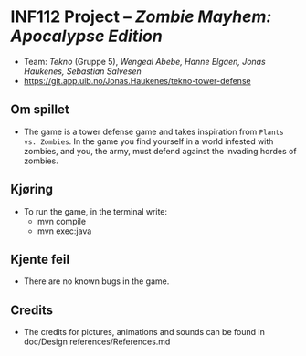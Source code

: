 # INF112 Project – *Zombie Mayhem: Apocalypse Edition*

* Team: *Tekno* (Gruppe 5), *Wengeal Abebe, Hanne Elgaen, Jonas Haukenes, Sebastian Salvesen*
* https://git.app.uib.no/Jonas.Haukenes/tekno-tower-defense

## Om spillet
* The game is a tower defense game and takes inspiration from `Plants vs. Zombies`.
In the game you find yourself in a world infested with zombies, and you, the army, must defend against the invading hordes of zombies.

## Kjøring
* To run the game, in the terminal write:
    * mvn compile
    * mvn exec:java

## Kjente feil
* There are no known bugs in the game.

## Credits
* The credits for pictures, animations and sounds can be found in doc/Design references/References.md

